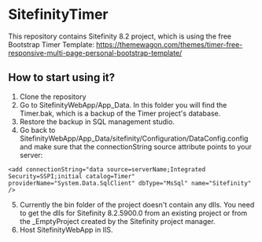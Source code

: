 # SitefinityTimer
This repository contains Sitefinity 8.2 project, which is using the free Bootstrap Timer Template: https://themewagon.com/themes/timer-free-responsive-multi-page-personal-bootstrap-template/

## How to start using it?

1. Clone the repository
2. Go to SitefinityWebApp/App_Data. In this folder you will find the Timer.bak, which is a backup of the Timer project's database.
3. Restore the backup in SQL management studio.
4. Go back to SitefinityWebApp/App_Data/sitefinity/Configuration/DataConfig.config and make sure that the connectionString source attribute points to your server:

```<add connectionString="data source=serverName;Integrated Security=SSPI;initial catalog=Timer" providerName="System.Data.SqlClient" dbType="MsSql" name="Sitefinity" />```

5. Currently the bin folder of the project doesn't contain any dlls. You need to get the dlls for Sitefinity 8.2.5900.0 from an existing project or from the _EmptyProject created by the Sitefinity project manager.
6. Host SitefinityWebApp in IIS.

